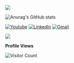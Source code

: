 ![](https://komarev.com/ghpvc/?username=your-github-melihbodr&color=blue)

![Anurag's GitHub stats](https://github-readme-stats.vercel.app/api?username=melihbodr&show_icons=true&theme=white)

[<img alt="Youtube" src="https://img.shields.io/badge/Youtube%20-%23FF0000.svg?&style=for-the-badge&logo=YouTube&logoColor=white"/>](https://www.youtube.com/channel/UCtvccweD3LKUPrCfW9w3wvg) [<img alt="LinkedIn" src="https://img.shields.io/badge/linkedin%20-%230077B5.svg?&style=for-the-badge&logo=linkedin&logoColor=white"/>](https://www.linkedin.com/in/melihbdr/) [<img alt="Gmail" src="https://img.shields.io/badge/@MELİHBDR.1995@GMAİL.COM-D14836?style=for-the-badge&logo=gmail&logoColor=white" />](melihbdr.1995@gmail.com)


![](https://komarev.com/ghpvc/?username=your-github-melihbodr&color=blue)
    

**Profile Views**

![Visitor Count](https://profile-counter.glitch.me/{melihbodr}/count.svg)

